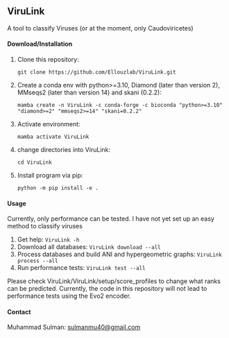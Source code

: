 ## ViruLink
A tool to classify Viruses (or at the moment, only Caudoviricetes)

#### Download/Installation
1. Clone this repository:
   
	`git clone https://github.com/Ellouzlab/ViruLink.git`
3. Create a conda env with python>=3.10, Diamond (later than version 2), MMseqs2 (later than version 14) and skani (0.2.2):

	`mamba create -n ViruLink -c conda-forge -c bioconda "python>=3.10" "diamond>=2" "mmseqs2>=14" "skani=0.2.2"`
4. Activate environment:
   
	`mamba activate ViruLink`
6. change directories into ViruLink:
   
	`cd ViruLink`
8. Install program via pip:
   
	`python -m pip install -e .`


#### Usage
Currently, only performance can be tested. I have not yet set up an easy method to classify viruses
1. Get help:
	`ViruLink -h`
2. Download all databases:
	`ViruLink download --all`
3. Process databases and build ANI and hypergeometric graphs:
	`ViruLink process --all`
4. Run performance tests:
	`ViruLink test --all`

Please check ViruLink/ViruLink/setup/score_profiles to change what ranks can be predicted. Currently, the code in this repository will not lead to performance tests using the Evo2 encoder. 

#### Contact
Muhammad Sulman: sulmanmu40@gmail.com
